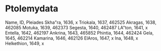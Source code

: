 Ptolemydata
===========

Name, ID, Pleiades
Skha"ra, 1636, x
Triokala, 1637, 462525
Akragas, 1638, 462085
Motuka, 1639, 462373
Segesta, 1640, 462487
LA"ton, 1641, x
Entella, 1642, 462197
Ankrina, 1643, 465852
Phintia, 1644, 462424
Gela, 1645, 462214
Kamarina, 1646, 462126
ElAros, 1647, x
Ina, 1648, x
Helkethion, 1649, x
